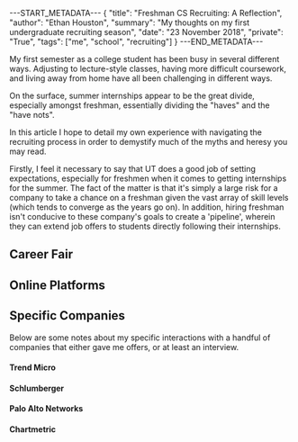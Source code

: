 ---START_METADATA---
{
  "title": "Freshman CS Recruiting: A Reflection",
  "author": "Ethan Houston",
  "summary": "My thoughts on my first undergraduate recruiting season",
  "date": "23 November 2018",
  "private": "True",
  "tags": ["me", "school", "recruiting"]
}
---END_METADATA---

My first semester as a college student has been busy in several different ways.
Adjusting to lecture-style classes, having more difficult coursework, and
living away from home have all been challenging in different ways.

On the surface, summer internships appear to be the great divide,
especially amongst freshman, essentially dividing the "haves" and the "have nots".

In this article I hope to detail my own experience with navigating the
recruiting process in order to demystify much of the myths and heresy you may read.

Firstly, I feel it necessary to say that UT does a good job of setting expectations,
especially for freshmen when it comes to getting internships for the summer. The fact of the
matter is that it's simply a large risk for a company to take a chance on a freshman given
the vast array of skill levels (which tends to converge as the years go on). In addition,
hiring freshman isn't conducive to these company's goals to create a 'pipeline', wherein
they can extend job offers to students directly following their internships.

## Career Fair

## Online Platforms

## Specific Companies
Below are some notes about my specific interactions with a handful of companies that either gave me offers, or at least an interview.
#### Trend Micro

#### Schlumberger

#### Palo Alto Networks

#### Chartmetric
